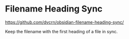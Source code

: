 # Filename Heading Sync

https://github.com/dvcrn/obsidian-filename-heading-sync/

Keep the filename with the first heading of a file in sync.

